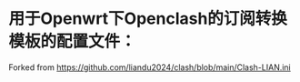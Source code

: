 # 用于Openwrt下Openclash的订阅转换模板的配置文件：
Forked from https://github.com/liandu2024/clash/blob/main/Clash-LIAN.ini
